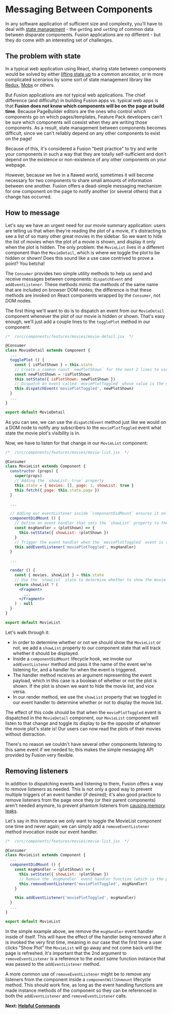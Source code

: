 # Messaging Between Components

In any software application of sufficient size and complexity, you'll have to deal with [state management](https://en.wikipedia.org/wiki/State_(computer_science)#Program_state) - the `get`ting and `set`ting of common data between disparate components. Fusion applications are no different - but they do come with an interesting set of challenges.

## The problem with state
In a typical web application using React, sharing state between components would be solved by either [lifting state up](https://reactjs.org/docs/lifting-state-up.html) to a common ancestor, or in more complicated scenarios by some sort of state management library like [Redux](https://redux.js.org/), [Mobx](https://mobx.js.org/) or others.

But Fusion applications are *not* typical web applications. The chief difference (and difficulty) in building Fusion apps vs. typical web apps is that **Fusion does not know which components will be on the page at build time**. Because PageBuilder editors are the ones who control which components go on which pages/templates, Feature Pack developers can't be sure which components will coexist when they are writing those components. As a result, state management between components becomes difficult, since we can't reliably depend on any other components to exist on the page!

Because of this, it's considered a Fusion "best practice" to try and write your components in such a way that they are totally self-sufficient and don't depend on the existence or non-existence of any other components on your webpage.

However, because we live in a flawed world, sometimes it will become necessary for two components to share small amounts of information between one another. Fusion offers a dead-simple messaging mechanism for one component on the page to notify another (or several others) that a change has occurred.

## How to message
Let's say we have an urgent need for our movie summary application: users are telling us that when they're reading the plot of a movie, it's distracting to see a list of so many other great movies in the sidebar. So we want to hide the list of movies when the plot of a movie is shown, and display it only when the plot is hidden. The only problem: the `MovieList` lives in a different component than the `MovieDetail`, which is where we toggle the plot to be hidden or shown! Does this sound like a use case contrived to prove a point? You betcha!

The `Consumer` provides two simple utility methods to help us send and receive messages between components: `dispatchEvent` and `addEventListener`. These methods mimic the methods of the same name that are included on browser DOM nodes; the difference is that these methods are invoked on React components wrapped by the `Consumer`, not DOM nodes.

The first thing we'll want to do is to dispatch an event from our `MovieDetail` component whenever the plot of our movie is hidden or shown. That's easy enough, we'll just add a couple lines to the `togglePlot` method in our component:

```jsx
/*  /src/components/features/movies/movie-detail.jsx  */

@Consumer
class MovieDetail extends Component {
  ...
  togglePlot () {
    const { isPlotShown } = this.state
    // Create a common const `newPlotShown` for the next 2 lines to use
    const newPlotShown = !isPlotShown
    this.setState({ isPlotShown: newPlotShown })
    // Dispatch an event called `moviePlotToggled` whose value is the new state of the plot's visibility
    this.dispatchEvent('moviePlotToggled', newPlotShown)
  }
  ...
}

export default MovieDetail
```

As you can see, we can use the `dispatchEvent` method just like we would on a DOM node to notify any subscribers to the `moviePlotToggled` event what state the movie plot's visibility is in.

Now, we have to listen for that change in our `MovieList` component:

```jsx
/*  /src/components/features/movies/movie-list.jsx  */

@Consumer
class MovieList extends Component {
  constructor (props) {
    super(props)
    // Adding the `showList: true` property
    this.state = { movies: [], page: 1, showList: true }
    this.fetch({ page: this.state.page })
  }

  ...

  // Adding our eventListener inside `componentDidMount` ensures it only happens client-side
  componentDidMount () {
    // Define an event handler that sets the `showList` property to the opposite of the `plotShown` value we receive
    const msgHandler = (plotShown) => {
      this.setState({ showList: !plotShown })
    }
    // Trigger the event handler when the `moviePlotToggled` event is triggered
    this.addEventListener('moviePlotToggled', msgHandler)
  }

  ...

  render () {
    const { movies, showList } = this.state
    // Use the `showList` state to determine whether to show the movie list or not
    return showList ? (
      <Fragment>
        ...
      </Fragment>
    ) : null
  }
}

export default MovieList
```

Let's walk through it:
- In order to determine whether or not we should show the `MovieList` or not, we add a `showList` property to our component state that will track whether it should be displayed.
- Inside a `componentDidMount` lifecycle hook, we invoke our `addEventListener` method and pass it the name of the event we're listening for, and a handler for when the event is triggered.
- The handler method receives an argument representing the event payload, which in this case is a boolean of whether or not the plot is shown. If the plot is shown we want to hide the movie list, and vice versa.
- In our render method, we use the `showList` property that we toggled in our event handler to determine whether or not to display the movie list.

The effect of this code should be that when the `moviePlotToggled` event is dispatched in the `MovieDetail` component, our `MovieList` component will listen to that change and toggle its display to be the opposite of whatever the movie plot's state is! Our users can now read the plots of their movies without distraction.

There's no reason we couldn't have several other components listening to this same event if we needed to; this makes the simple messaging API provided by Fusion very flexible.

## Removing listeners

In addition to dispatching events and listening to them, Fusion offers a way to remove listeners as needed. This is not only a good way to prevent multiple triggers of an event handler (if desired); it's also good practice to remove listeners from the page once they (or their parent components) aren't needed anymore, to prevent phantom listeners from [causing memory leaks](http://crockford.com/javascript/memory/leak.html).

Let's say in this instance we only want to toggle the MovieList component one time and never again; we can simply add a `removeEventListener` method invocation inside our event handler.

```jsx
/*  /src/components/features/movies/movie-list.jsx  */

@Consumer
class MovieList extends Component {
  ...
  componentDidMount () {
    const msgHandler = (plotShown) => {
      this.setState({ showList: !plotShown })
      // Remove the `msgHandler` event handler function (which is the parent function of this block) as a subscriber from the 'moviePlotToggled' event
      this.removeEventListener('moviePlotToggled', msgHandler)
    }

    this.addEventListener('moviePlotToggled', msgHandler)
  }
  ...
}

export default MovieList
```

In the simple example above, we remove the `msgHandler` event handler inside of itself. This will have the effect of the handler being removed after it is invoked the very first time, meaning in our case that the first time a user clicks "Show Plot" the `MovieList` will go away and not come back until the page is refreshed. It's important that the 2nd argument to `removeEventListener` is a reference to the *exact same* function instance that was passed to the `addEventListener` method.

A more common use of `removeEventListener` might be to remove any listeners from the component inside a `componentWillUnmount` lifecycle method. This should work fine, as long as the event handling functions are made instance methods of the component so they can be referenced in both the `addEventListener` and `removeEventListener` calls.


 **Next: [Helpful Commands](./helpful-commands.md)**
